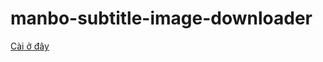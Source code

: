 # manbo-subtitle-image-downloader
[Cài ở đây](https://github.com/nengoz195/manbo-subtitle-image-downloader/raw/refs/heads/main/manbo_subtitle_downloader_button.user.js)
